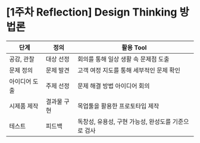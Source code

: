 # [1주차 Reflection] Design Thinking 방법론

| 단계          | 정의        | 활용 Tool                                           |
| ------------- | ----------- | --------------------------------------------------- |
| 공감, 관찰    | 대상 선정   | 회의를 통해 일상 생활 속 문제점 도출                |
| 문제 정의     | 문제 발견   | 고객 여정 지도를 통해 세부적인 문제 확인            |
| 아이디어 도출 | 주제 선정   | 문제 해결 방법 아이디어 회의                        |
| 시제품 제작   | 결과물 구현 | 목업툴을 활용한 프로토타입 제작                     |
| 테스트        | 피드백      | 독창성, 유용성, 구현 가능성, 완성도를 기준으로 검사 |

